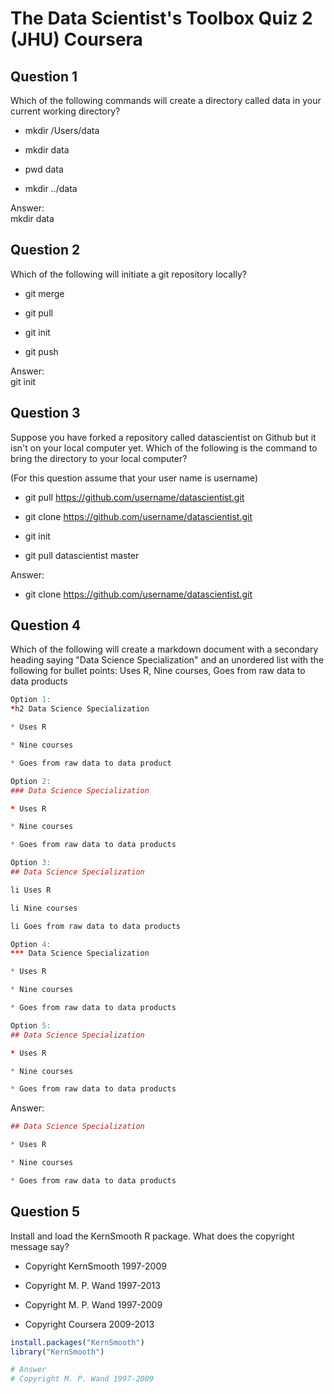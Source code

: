# The Data Scientist's Toolbox Quiz 2 (JHU) Coursera

Question 1
----------
Which of the following commands will create a directory called data in your current working directory?

* mkdir /Users/data

* mkdir data

* pwd data

* mkdir ../data

Answer: </br>
mkdir data

Question 2
----------
Which of the following will initiate a git repository locally?

* git merge

* git pull

* git init

* git push

Answer: </br> 
git init

Question 3
----------
Suppose you have forked a repository called datascientist on Github but it isn't on your local computer yet. Which of the following is the command to bring the directory to your local computer? </br>

(For this question assume that your user name is username)

* git pull https://github.com/username/datascientist.git

* git clone https://github.com/username/datascientist.git

* git init

* git pull datascientist master

Answer: </br>
* git clone https://github.com/username/datascientist.git

Question 4
----------
Which of the following will create a markdown document with a secondary heading saying "Data Science Specialization" and an unordered list with the following for bullet points: Uses R, Nine courses, Goes from raw data to data products

```R
Option 1: 
*h2 Data Science Specialization

* Uses R

* Nine courses

* Goes from raw data to data product
```

```R
Option 2:
### Data Science Specialization

* Uses R

* Nine courses

* Goes from raw data to data products
```

```R
Option 3:
## Data Science Specialization

li Uses R

li Nine courses

li Goes from raw data to data products
```

```R
Option 4:
*** Data Science Specialization

* Uses R

* Nine courses

* Goes from raw data to data products
```

```R
Option 5:
## Data Science Specialization

* Uses R

* Nine courses

* Goes from raw data to data products
```

Answer: </br>
```R 
## Data Science Specialization

* Uses R

* Nine courses

* Goes from raw data to data products
```

Question 5
----------
Install and load the KernSmooth R package. What does the copyright message say?

* Copyright KernSmooth 1997-2009

* Copyright M. P. Wand 1997-2013

* Copyright M. P. Wand 1997-2009

* Copyright Coursera 2009-2013

```R
install.packages("KernSmooth")
library("KernSmooth")

# Answer
# Copyright M. P. Wand 1997-2009
```
